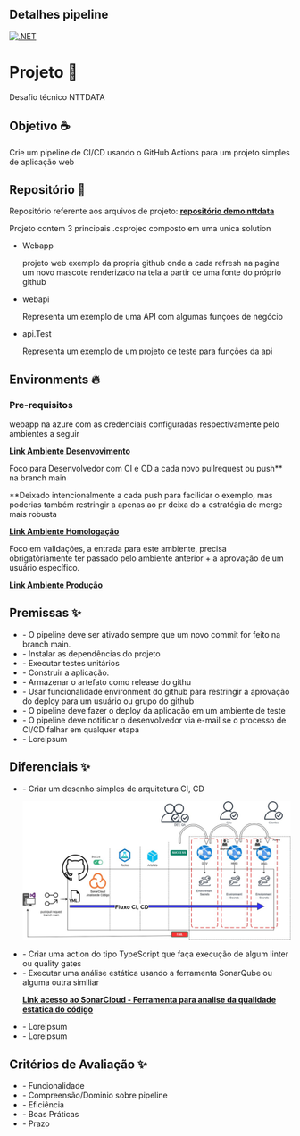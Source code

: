 <h2>Detalhes pipeline</h2>

[![.NET](https://github.com/MarcosMomesso/demonttdata/actions/workflows/pipeline.yml/badge.svg)](https://github.com/MarcosMomesso/demonttdata/actions/workflows/pipeline.yml)

# Projeto 📜

Desafio técnico NTTDATA

## Objetivo ☕️

<p>Crie um pipeline de CI/CD usando o GitHub Actions para um projeto simples de aplicação web</p> 

## Repositório 🎉
Repositório referente aos arquivos de projeto: **[repositório demo nttdata](https://github.com/MarcosMomesso/demonttdata)** 
<p>Projeto contem 3 principais .csprojec composto em uma unica solution</p>
<ul>
  <li>Webapp</li> 
  <p> projeto web exemplo da propria github onde a cada refresh na pagina um novo mascote renderizado na tela a partir de uma fonte do próprio github </p>
  <li>webapi</li> <p>Representa um exemplo de uma API com algumas funçoes de negócio</p>
  <li>api.Test</li> <p> Representa um exemplo de um projeto de teste para funções da api</p>
</ul>

## Environments 🔥
### Pre-requisitos
webapp na azure com as credenciais configuradas respectivamente pelo ambientes a seguir

**[Link Ambiente Desenvovimento](https://webappnttdata.azurewebsites.net/)**

<p>Foco para Desenvolvedor com CI e CD a cada novo pullrequest ou push** na branch main</p>
<p>**Deixado intencionalmente a cada push para facilidar o exemplo, mas poderias também restringir a apenas ao pr deixa do a estratégia de merge mais robusta</p>

**[Link Ambiente Homologação](https://webappnttdatahmg.azurewebsites.net/)**

<p>Foco em validações, a entrada para este ambiente, precisa obrigatóriamente ter passado pelo ambiente anterior + a aprovação de um usuário específico.</p>

**[Link Ambiente Produção](https://webappnttdataprd.azurewebsites.net/)**

<p><Ambiente de produção, precisa obrigatóriamente ter passado e validado pelas etadas anteriores + nova aprovação</p>


## Premissas ✨
<ul>
  <li> - O pipeline deve ser ativado sempre que um novo commit for feito na branch main.</li>
  <li> - Instalar as dependências do projeto</li>
  <li> - Executar testes unitários</li>
  <li> - Construir a aplicação.</li>
  <li> - Armazenar o artefato como release do githu</li>
  <li> - Usar funcionalidade environment do github para restringir a aprovação do deploy para um usuário ou grupo do github</li>
  <li> - O pipeline deve fazer o deploy da aplicação em um ambiente de teste</li>
  <li> - O pipeline deve notificar o desenvolvedor via e-mail se o processo de CI/CD falhar em qualquer etapa</li>
  <li> - Loreipsum</li>
</ul>

## Diferenciais ✨
<ul>
  <li> - Criar um desenho simples de arquitetura CI, CD</li>

![fluxo imagem ci e cd](https://github.com/MarcosMomesso/demonttdata/blob/main/files/fluxoCIeCD.jpg)
  
  <li> - Criar uma action do tipo TypeScript que faça execução de algum linter ou quality gates</li>
  <li> - Executar uma análise estática usando a ferramenta SonarQube ou alguma outra similiar</li>
  
  **[Link acesso ao SonarCloud - Ferramenta para analise da qualidade estatica do código](https://sonarcloud.io/project/overview?id=MarcosMomesso_demonttdata)**

  <li> - Loreipsum</li>
  <li> - Loreipsum</li>
</ul>

## Critérios de Avaliação ✨
<ul>
  <li> - Funcionalidade</li>
  <li> - Compreensão/Dominio sobre pipeline</li>
  <li> - Eficiência</li>
  <li> - Boas Práticas</li>
  <li> - Prazo</li>
</ul>
